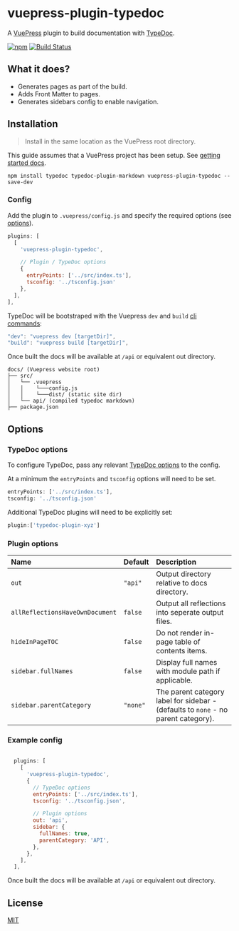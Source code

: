 # vuepress-plugin-typedoc

A [VuePress](https://vuepress.vuejs.org/) plugin to build documentation with [TypeDoc](https://github.com/TypeStrong/typedoc).

[![npm](https://img.shields.io/npm/v/vuepress-plugin-typedoc.svg)](https://www.npmjs.com/package/vuepress-plugin-typedoc)
[![Build Status](https://travis-ci.org/tgreyuk/typedoc-plugin-markdown.svg?branch=master)](https://travis-ci.org/tgreyuk/typedoc-plugin-markdown)

## What it does?

- Generates pages as part of the build.
- Adds Front Matter to pages.
- Generates sidebars config to enable navigation.

## Installation

> Install in the same location as the VuePress root directory.

This guide assumes that a VuePress project has been setup. See [getting started docs](https://vuepress.vuejs.org/guide/getting-started.html).

```shell
npm install typedoc typedoc-plugin-markdown vuepress-plugin-typedoc --save-dev
```

### Config

Add the plugin to `.vuepress/config.js` and specify the required options (see [options](#options)).


```js
plugins: [
  [
    'vuepress-plugin-typedoc',

    // Plugin / TypeDoc options
    {
      entryPoints: ['../src/index.ts'],
      tsconfig: '../tsconfig.json'
    },
  ],
],
```

TypeDoc will be bootstraped with the Vuepress `dev` and `build` [cli commands](https://vuepress.vuejs.org/api/cli.html):

```javascript
"dev": "vuepress dev [targetDir]",
"build": "vuepress build [targetDir]",
```

Once built the docs will be available at `/api` or equivalent out directory.

```
docs/ (Vuepress website root)
├── src/
│   └── .vuepress
│   │    └───config.js
│   │    └───dist/ (static site dir)
│   └── api/ (compiled typedoc markdown)
├── package.json
```

## Options

### TypeDoc options

To configure TypeDoc, pass any relevant [TypeDoc options](https://typedoc.org/guides/options/) to the config.

At a minimum the `entryPoints` and `tsconfig` options will need to be set.

```js
entryPoints: ['../src/index.ts'],
tsconfig: '../tsconfig.json'
```

Additional TypeDoc plugins will need to be explicitly set:

```js
plugin:['typedoc-plugin-xyz']
```

### Plugin options

| Name                            | Default  | Description                                                                        |
| :------------------------------ | :------- | :--------------------------------------------------------------------------------- |
| `out`                           | `"api"`  | Output directory relative to docs directory.                                       |
| `allReflectionsHaveOwnDocument` | `false`  | Output all reflections into seperate output files.                                 |
| `hideInPageTOC`                 | `false`  | Do not render in-page table of contents items.                                     |
| `sidebar.fullNames`             | `false`  | Display full names with module path if applicable.                                 |
| `sidebar.parentCategory`        | `"none"` | The parent category label for sidebar - (defaults to `none` - no parent category). |


### Example config

```js

  plugins: [
    [
      'vuepress-plugin-typedoc',
      {
        // TypeDoc options
        entryPoints: ['../src/index.ts'],
        tsconfig: '../tsconfig.json',

        // Plugin options
        out: 'api',
        sidebar: {
          fullNames: true,
          parentCategory: 'API',
        },
      },
    ],
  ],

```

Once built the docs will be available at `/api` or equivalent out directory.

## License

[MIT](https://github.com/tgreyuk/typedoc-plugin-markdown/blob/master/packages/vuepress-plugin-typedoc/LICENSE)